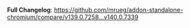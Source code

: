 **Full Changelog**: https://github.com/mrueg/addon-standalone-chromium/compare/v139.0.7258...v140.0.7339